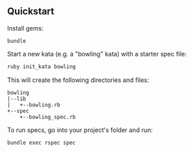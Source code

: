 ## Quickstart

Install gems:
```
bundle
```

Start a new kata (e.g. a "bowling" kata) with a starter spec file:
```zsh
ruby init_kata bowling
```

This will create the following directories and files:
```
bowling
|--lib
|   +--bowling.rb
+--spec
    +--bowling_spec.rb
```

To run specs, go into your project's folder and run:
```
bundle exec rspec spec
```
